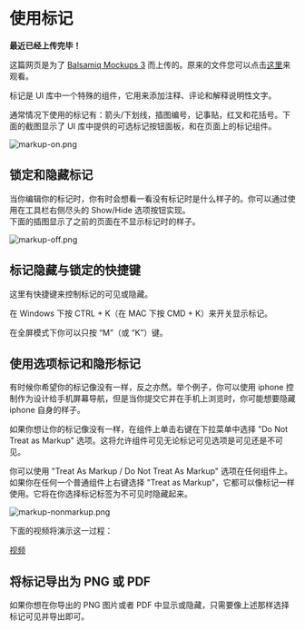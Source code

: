 # 使用标记

**最近已经上传完毕！** 
   
这篇网页是为了 [Balsamiq Mockups 3](https://balsamiq.com/products/mockups/) 而上传的。原来的文件您可以点击[这里](http://media.balsamiq.com/files/Balsamiq_Mockups_v1-v2_Docs.pdf)来观看。

标记是 UI 库中一个特殊的组件，它用来添加注释、评论和解释说明性文字。  

通常情况下使用的标记有：箭头/下划线，插图编号，记事贴，红叉和花括号。下面的截图显示了 UI 库中提供的可选标记按钮面板，和在页面上的标记组件。  

![markup-on.png](images/markup-on.png)

## 锁定和隐藏标记

当你编辑你的标记时，你有时会想看一看没有标记时是什么样子的。你可以通过使用在工具栏右侧尽头的 Show/Hide 选项按钮实现。  
下面的插图显示了之前的页面在不显示标记时的样子。  

![markup-off.png](images/markup-off.png)

## 标记隐藏与锁定的快捷键

这里有快捷键来控制标记的可见或隐藏。  

在 Windows 下按 CTRL + K（在 MAC 下按 CMD + K）来开关显示标记。  

在全屏模式下你可以只按 “M”（或 “K”）键。  

## 使用选项标记和隐形标记

有时候你希望你的标记像没有一样，反之亦然。举个例子，你可以使用 iphone 控制作为设计给手机屏幕导航，但是当你提交它并在手机上浏览时，你可能想要隐藏 iphone 自身的样子。  

如果你想让你的标记像没有一样，在组件上单击右键在下拉菜单中选择 "Do Not Treat as Markup" 选项。这将允许组件可见无论标记可见选项是可见还是不可见。  

你可以使用 "Treat As Markup / Do Not Treat As Markup" 选项在任何组件上。如果你在任何一个普通组件上右键选择 "Treat as Markup"，它都可以像标记一样使用。它将在你选择标记标签为不可见时隐藏起来。  

![markup-nonmarkup.png](images/markup-nonmarkup.png)

下面的视频将演示这一过程：

[视频](https://youtu.be/UUJjqQ9Rdao)

## 将标记导出为 PNG 或 PDF  

如果你想在你导出的 PNG 图片或者 PDF 中显示或隐藏，只需要像上述那样选择标记可见并导出即可。
